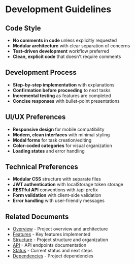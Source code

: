 # Development Guidelines

## Code Style
- **No comments in code** unless explicitly requested
- **Modular architecture** with clear separation of concerns
- **Test-driven development** workflow preferred
- **Clean, explicit code** that doesn't require comments

## Development Process
- **Step-by-step implementation** with explanations
- **Confirmation before proceeding** to next tasks
- **Incremental testing** as features are completed
- **Concise responses** with bullet-point presentations

## UI/UX Preferences
- **Responsive design** for mobile compatibility
- **Modern, clean interfaces** with minimal styling
- **Modal forms** for task creation/editing
- **Color-coded categories** for visual organization
- **Loading states** and error handling

## Technical Preferences
- **Modular CSS** structure with separate files
- **JWT authentication** with localStorage token storage
- **RESTful API** conventions with /api prefix
- **Form validation** with client-side validation
- **Error handling** with user-friendly messages

## Related Documents
- [Overview](overview.md) - Project overview and architecture
- [Features](features.md) - Key features implemented
- [Structure](structure.md) - Project structure and organization
- [API](api.md) - API endpoints documentation
- [Status](status.md) - Current status and next steps
- [Dependencies](dependencies.md) - Project dependencies 